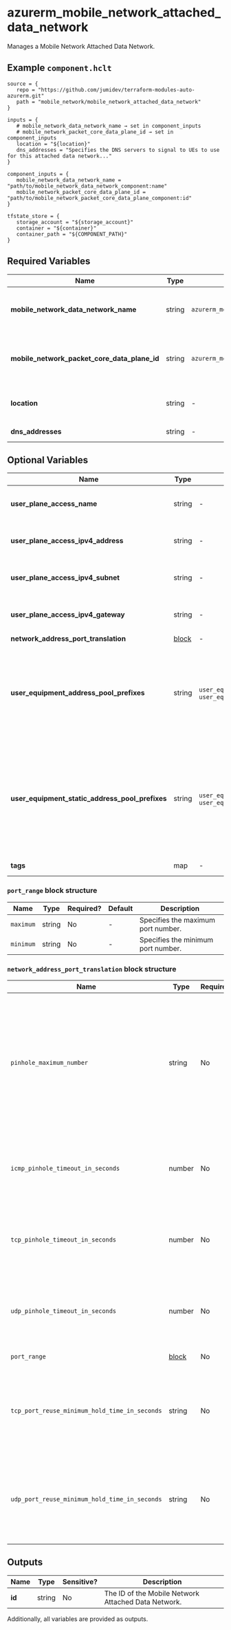 # azurerm_mobile_network_attached_data_network

Manages a Mobile Network Attached Data Network.

## Example `component.hclt`

```hcl
source = {
   repo = "https://github.com/jumidev/terraform-modules-auto-azurerm.git"   
   path = "mobile_network/mobile_network_attached_data_network"   
}

inputs = {
   # mobile_network_data_network_name → set in component_inputs
   # mobile_network_packet_core_data_plane_id → set in component_inputs
   location = "${location}"   
   dns_addresses = "Specifies the DNS servers to signal to UEs to use for this attached data network..."   
}

component_inputs = {
   mobile_network_data_network_name = "path/to/mobile_network_data_network_component:name"   
   mobile_network_packet_core_data_plane_id = "path/to/mobile_network_packet_core_data_plane_component:id"   
}

tfstate_store = {
   storage_account = "${storage_account}"   
   container = "${container}"   
   container_path = "${COMPONENT_PATH}"   
}

```

## Required Variables

| Name | Type |  possible values |  Description |
| ---- | --------- |  ----------- | ----------- |
| **mobile_network_data_network_name** | string |  `azurerm_mobile_network_data_network`  |  Specifies the name of the `azurerm_mobile_network_data_network` which the Attached Data Network belongs to, Changing this forces a new Mobile Network Attached Data Network to be created. | 
| **mobile_network_packet_core_data_plane_id** | string |  `azurerm_mobile_network_packet_core_data_plane`  |  Specifies the ID of the `azurerm_mobile_network_packet_core_data_plane` which the Mobile Network Attached Data Network belongs to. Changing this forces a new Mobile Network Attached Data Network to be created. | 
| **location** | string |  -  |  Specifies the Azure Region where the Mobile Network Attached Data Network should exist. Changing this forces a new Mobile Network Attached Data Network to be created. | 
| **dns_addresses** | string |  -  |  Specifies the DNS servers to signal to UEs to use for this attached data network. | 

## Optional Variables

| Name | Type |  possible values |  Description |
| ---- | --------- |  ----------- | ----------- |
| **user_plane_access_name** | string |  -  |  Specifies the logical name for the user data plane interface. This should match one of the interfaces configured on your Azure Stack Edge device. | 
| **user_plane_access_ipv4_address** | string |  -  |  The IPv4 address for the user data plane interface. This should match one of the interfaces configured on your Azure Stack Edge device. | 
| **user_plane_access_ipv4_subnet** | string |  -  |  The IPv4 subnet for the user data plane interface. This should match one of the interfaces configured on your Azure Stack Edge device. | 
| **user_plane_access_ipv4_gateway** | string |  -  |  The default IPv4 gateway for the user data plane interface. This should match one of the interfaces configured on your Azure Stack Edge device. | 
| **network_address_port_translation** | [block](#network_address_port_translation-block-structure) |  -  |  A `network_address_port_translation` block. | 
| **user_equipment_address_pool_prefixes** | string |  `user_equipment_address_pool_prefixes`, `user_equipment_static_address_pool_prefix`  |  Specifies the user equipment (UE) address pool prefixes for the attached data network from which the packet core instance will dynamically assign IP addresses to UEs. The packet core instance assigns an IP address to a UE when the UE sets up a PDU session. At least one of `user_equipment_address_pool_prefixes` and `user_equipment_static_address_pool_prefix`. If you define both, they must be of the same size. | 
| **user_equipment_static_address_pool_prefixes** | string |  `user_equipment_address_pool_prefix`, `user_equipment_static_address_pool_prefixes`  |  Specifies the user equipment (UE) address pool prefixes for the attached data network from which the packet core instance will assign static IP addresses to UEs. The packet core instance assigns an IP address to a UE when the UE sets up a PDU session. The static IP address for a specific UE is set in StaticIPConfiguration on the corresponding SIM resource. At least one of `user_equipment_address_pool_prefix` and `user_equipment_static_address_pool_prefixes`. If you define both, they must be of the same size. | 
| **tags** | map |  -  |  A mapping of tags which should be assigned to the Mobile Network Attached Data Network. | 

### `port_range` block structure

| Name | Type | Required? | Default | Description |
| ---- | ---- | --------- | ------- | ----------- |
| `maximum` | string | No | - | Specifies the maximum port number. |
| `minimum` | string | No | - | Specifies the minimum port number. |

### `network_address_port_translation` block structure

| Name | Type | Required? | Default | Description |
| ---- | ---- | --------- | ------- | ----------- |
| `pinhole_maximum_number` | string | No | - | Maximum number of UDP and TCP pinholes that can be open simultaneously on the core interface. For 5G networks, this is the N6 interface. For 4G networks, this is the SGi interface. Must be between 1 and 65536. |
| `icmp_pinhole_timeout_in_seconds` | number | No | 180 | Pinhole timeout for ICMP pinholes in seconds. Must between '1' to '180', Default to '180'. |
| `tcp_pinhole_timeout_in_seconds` | number | No | 180 | Pinhole timeout for TCP pinholes in seconds. Must between '1' to '180', Default to '180'. |
| `udp_pinhole_timeout_in_seconds` | number | No | 180 | Pinhole timeout for UDP pinholes in seconds. Must between '1' to '180', Default to '180'. |
| `port_range` | [block](#port_range-block-structure) | No | - | A 'port_range' block. |
| `tcp_port_reuse_minimum_hold_time_in_seconds` | string | No | 120 | Minimum time in seconds that will pass before a TCP port that was used by a closed pinhole can be reused. Defaults to '120'. |
| `udp_port_reuse_minimum_hold_time_in_seconds` | string | No | 60 | Minimum time in seconds that will pass before a UDP port that was used by a closed pinhole can be reused. Defaults to '60'. |



## Outputs

| Name | Type | Sensitive? | Description |
| ---- | ---- | --------- | --------- |
| **id** | string | No  | The ID of the Mobile Network Attached Data Network. | 

Additionally, all variables are provided as outputs.
